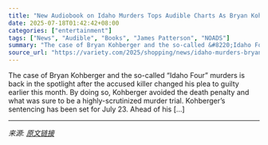 ```yaml
---
title: "New Audiobook on Idaho Murders Tops Audible Charts As Bryan Kohberger Awaits Sentencing"
date: 2025-07-18T01:42:42+08:00
categories: ["entertainment"]
tags: ["News", "Audible", "Books", "James Patterson", "NOADS"]
summary: "The case of Bryan Kohberger and the so-called &#8220;Idaho Four&#8221; murders is back in the spotlight after the accused killer changed his plea to guilty earlier this month. By doing so, Kohberger a"
source_url: "https://variety.com/2025/shopping/news/idaho-murders-bryan-kohberger-books-read-online-audiobook-1236464107/"
---
```


The case of Bryan Kohberger and the so-called &#8220;Idaho Four&#8221; murders is back in the spotlight after the accused killer changed his plea to guilty earlier this month. By doing so, Kohberger avoided the&#160;death penalty&#160;and what was sure to be a highly-scrutinized murder trial. Kohberger&#8217;s sentencing has been set for July 23. Ahead of his [&#8230;]

---

*来源: [原文链接](https://variety.com/2025/shopping/news/idaho-murders-bryan-kohberger-books-read-online-audiobook-1236464107/)*
